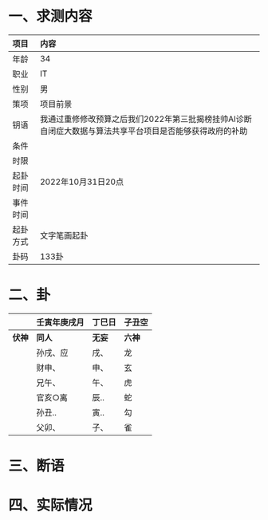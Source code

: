 # 一、求测内容
|项目|内容|
|:-|:-|
|年龄|34|
|职业|IT|
|性别|男|
|策项|项目前景|
|钥语|我通过重修修改预算之后我们2022年第三批揭榜挂帅AI诊断自闭症大数据与算法共享平台项目是否能够获得政府的补助|
|条件||
|时限||
|起卦时间|2022年10月31日20点|
|事件时间||
|起卦方式|文字笔画起卦|
|卦码|133卦|

# 二、卦
||壬寅年庚戌月|丁巳日|子丑空|
|:-|:-|:-|:-|
|**伏神**|**同人**|**无妄**|**六神**|
||孙戌、应|戌、|龙|
||财申、|申、|玄|
||兄午、|午、|虎|
||官亥○离|辰..|蛇|
||孙丑..|寅..|勾|
||父卯、|子、|雀|


# 三、断语

# 四、实际情况